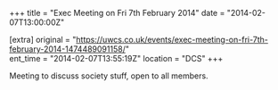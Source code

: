 +++
title = "Exec Meeting on Fri 7th February 2014"
date = "2014-02-07T13:00:00Z"

[extra]
original = "https://uwcs.co.uk/events/exec-meeting-on-fri-7th-february-2014-1474489091158/"    
ent_time = "2014-02-07T13:55:19Z"
location = "DCS"
+++

Meeting to discuss society stuff, open to all members.

